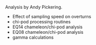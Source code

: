Analysis by Andy Pickering.

- Effect of sampling speed on overturns 
- chi-pod processing routines 
- EQ14 chameleon/chi-pod analysis 
- EQ08 chameleon/chi-pod analysis 
- gamma calculations 
